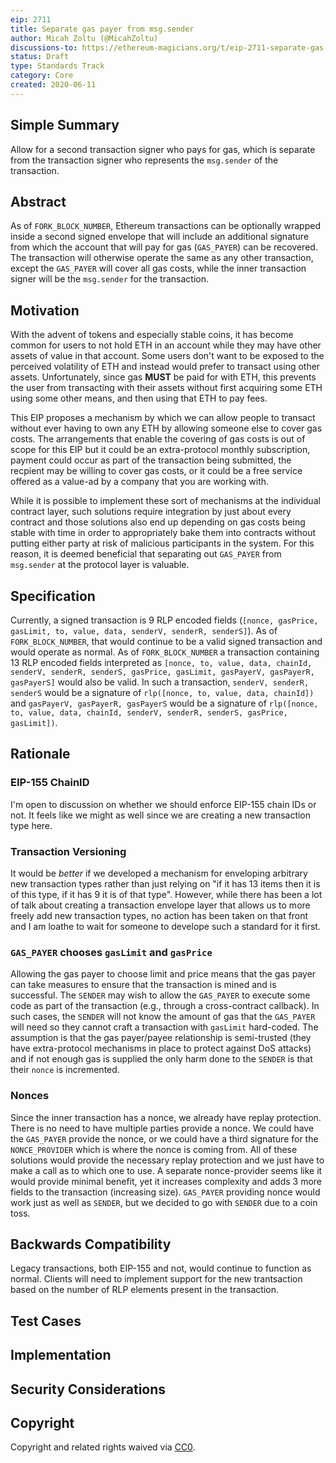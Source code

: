 ```yaml
---
eip: 2711
title: Separate gas payer from msg.sender
author: Micah Zoltu (@MicahZoltu)
discussions-to: https://ethereum-magicians.org/t/eip-2711-separate-gas-payer-from-msg-sender/4353
status: Draft
type: Standards Track
category: Core
created: 2020-06-11
---
```


## Simple Summary
Allow for a second transaction signer who pays for gas, which is separate from the transaction signer who represents the `msg.sender` of the transaction.

## Abstract
As of `FORK_BLOCK_NUMBER`, Ethereum transactions can be optionally wrapped inside a second signed envelope that will include an additional signature from which the account that will pay for gas (`GAS_PAYER`) can be recovered.  The transaction will otherwise operate the same as any other transaction, except the `GAS_PAYER` will cover all gas costs, while the inner transaction signer will be the `msg.sender` for the transaction.

## Motivation
With the advent of tokens and especially stable coins, it has become common for users to not hold ETH in an account while they may have other assets of value in that account.  Some users don't want to be exposed to the perceived volatility of ETH and instead would prefer to transact using other assets.  Unfortunately, since gas **MUST** be paid for with ETH, this prevents the user from transacting with their assets without first acquiring some ETH using some other means, and then using that ETH to pay fees.

This EIP proposes a mechanism by which we can allow people to transact without ever having to own any ETH by allowing someone else to cover gas costs.  The arrangements that enable the covering of gas costs is out of scope for this EIP but it could be an extra-protocol monthly subscription, payment could occur as part of the transaction being submitted, the recpient may be willing to cover gas costs, or it could be a free service offered as a value-ad by a company that you are working with.

While it is possible to implement these sort of mechanisms at the individual contract layer, such solutions require integration by just about every contract and those solutions also end up depending on gas costs being stable with time in order to appropriately bake them into contracts without putting either party at risk of malicious participants in the system.  For this reason, it is deemed beneficial that separating out `GAS_PAYER` from `msg.sender` at the protocol layer is valuable.

## Specification
Currently, a signed transaction is 9 RLP encoded fields (`[nonce, gasPrice, gasLimit, to, value, data, senderV, senderR, senderS]`).  As of `FORK_BLOCK_NUMBER`, that would continue to be a valid signed transaction and would operate as normal.  As of `FORK_BLOCK_NUMBER` a transaction containing 13 RLP encoded fields interpreted as `[nonce, to, value, data, chainId, senderV, senderR, senderS, gasPrice, gasLimit, gasPayerV, gasPayerR, gasPayerS]` would also be valid.  In such a transaction, `senderV, senderR, senderS` would be a signature of `rlp([nonce, to, value, data, chainId])` and `gasPayerV, gasPayerR, gasPayerS` would be a signature of `rlp([nonce, to, value, data, chainId, senderV, senderR, senderS, gasPrice, gasLimit])`.

## Rationale
### EIP-155 ChainID
I'm open to discussion on whether we should enforce EIP-155 chain IDs or not.  It feels like we might as well since we are creating a new transaction type here.
### Transaction Versioning
It would be *better* if we developed a mechanism for enveloping arbitrary new transaction types rather than just relying on "if it has 13 items then it is of this type, if it has 9 it is of that type".  However, while there has been a lot of talk about creating a transaction envelope layer that allows us to more freely add new transaction types, no action has been taken on that front and I am loathe to wait for someone to develope such a standard for it first.
### `GAS_PAYER` chooses `gasLimit` and `gasPrice`
Allowing the gas payer to choose limit and price means that the gas payer can take measures to ensure that the transaction is mined and is successful.  The `SENDER` may wish to allow the `GAS_PAYER` to execute some code as part of the transaction (e.g., through a cross-contract callback).  In such cases, the `SENDER` will not know the amount of gas that the `GAS_PAYER` will need so they cannot craft a transaction with `gasLimit` hard-coded.  The assumption is that the gas payer/payee relationship is semi-trusted (they have extra-protocol mechanisms in place to protect against DoS attacks) and if not enough gas is supplied the only harm done to the `SENDER` is that their `nonce` is incremented.
### Nonces
Since the inner transaction has a nonce, we already have replay protection.  There is no need to have multiple parties provide a nonce.  We could have the `GAS_PAYER` provide the nonce, or we could have a third signature for the `NONCE_PROVIDER` which is where the nonce is coming from.  All of these solutions would provide the necessary replay protection and we just have to make a call as to which one to use.  A separate nonce-provider seems like it would provide minimal benefit, yet it increases complexity and adds 3 more fields to the transaction (increasing size).  `GAS_PAYER` providing nonce would work just as well as `SENDER`, but we decided to go with `SENDER` due to a coin toss.

## Backwards Compatibility
Legacy transactions, both EIP-155 and not, would continue to function as normal.  Clients will need to implement support for the new trantsaction based on the number of RLP elements present in the transaction.

## Test Cases
<!--Test cases for an implementation are mandatory for EIPs that are affecting consensus changes. Other EIPs can choose to include links to test cases if applicable.-->

## Implementation
<!--The implementations must be completed before any EIP is given status "Final", but it need not be completed before the EIP is accepted. While there is merit to the approach of reaching consensus on the specification and rationale before writing code, the principle of "rough consensus and running code" is still useful when it comes to resolving many discussions of API details.-->

## Security Considerations
<!--All EIPs must contain a section that discusses the security implications/considerations relevant to the proposed change. Include information that might be important for security discussions, surfaces risks and can be used throughout the life cycle of the proposal. E.g. include security-relevant design decisions, concerns, important discussions, implementation-specific guidance and pitfalls, an outline of threats and risks and how they are being addressed. EIP submissions missing the "Security Considerations" section will be rejected. An EIP cannot proceed to status "Final" without a Security Considerations discussion deemed sufficient by the reviewers.-->

## Copyright
Copyright and related rights waived via [CC0](https://creativecommons.org/publicdomain/zero/1.0/).
